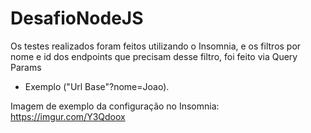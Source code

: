 # DesafioNodeJS

Os testes realizados foram feitos utilizando o Insomnia, e os filtros por nome e id dos endpoints que precisam desse filtro, foi feito via Query Params 
- Exemplo ("Url Base"?nome=Joao).

Imagem de exemplo da configuração no Insomnia:  https://imgur.com/Y3Qdoox

